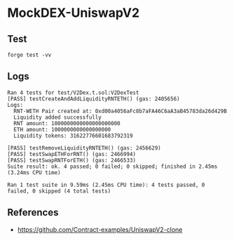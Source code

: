 # MockDEX-UniswapV2


## Test
```
forge test -vv
```

## Logs
```
Ran 4 tests for test/V2Dex.t.sol:V2DexTest
[PASS] testCreateAndAddLiquidityRNTETH() (gas: 2405656)
Logs:
  RNT-WETH Pair created at: 0xd00a4056aFc8b7aFA46C6aA3aB45783da26d429B
  Liquidity added successfully
  RNT amount: 1000000000000000000000
  ETH amount: 1000000000000000000
  Liquidity tokens: 31622776601683792319

[PASS] testRemoveLiquidityRNTETH() (gas: 2456629)
[PASS] testSwapETHForRNT() (gas: 2466994)
[PASS] testSwapRNTForETH() (gas: 2466533)
Suite result: ok. 4 passed; 0 failed; 0 skipped; finished in 2.45ms (3.24ms CPU time)

Ran 1 test suite in 9.59ms (2.45ms CPU time): 4 tests passed, 0 failed, 0 skipped (4 total tests)
```


## References
- https://github.com/Contract-examples/UniswapV2-clone

